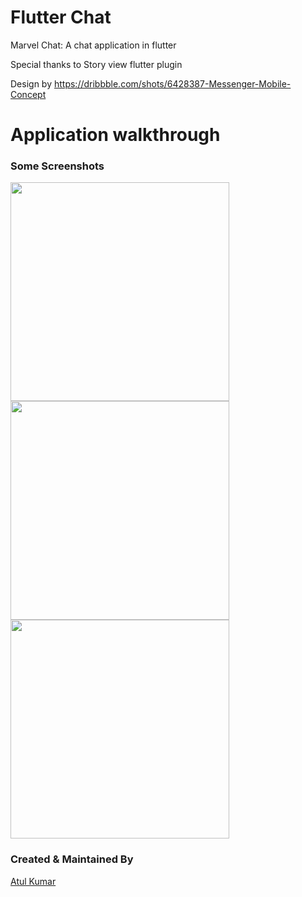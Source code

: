 # Flutter Chat
Marvel Chat: A chat application in flutter

Special thanks to Story view flutter plugin

Design by https://dribbble.com/shots/6428387-Messenger-Mobile-Concept

# Application walkthrough

### Some Screenshots

<img src="https://github.com/iamatulkumar/flutter_chat/blob/master/screenshot/Screenshot%202019-12-25%20at%204.36.09%20PM.png" height="350em" /><img src="https://github.com/iamatulkumar/flutter_chat/blob/master/screenshot/Screenshot%202019-12-25%20at%204.37.20%20PM.png" height="350em" /><img src="https://github.com/iamatulkumar/flutter_chat/blob/master/screenshot/Screenshot%202019-12-25%20at%204.37.32%20PM.png" height="350em" />


### Created & Maintained By

[Atul Kumar](https://www.linkedin.com/in/iamatul9074/)
